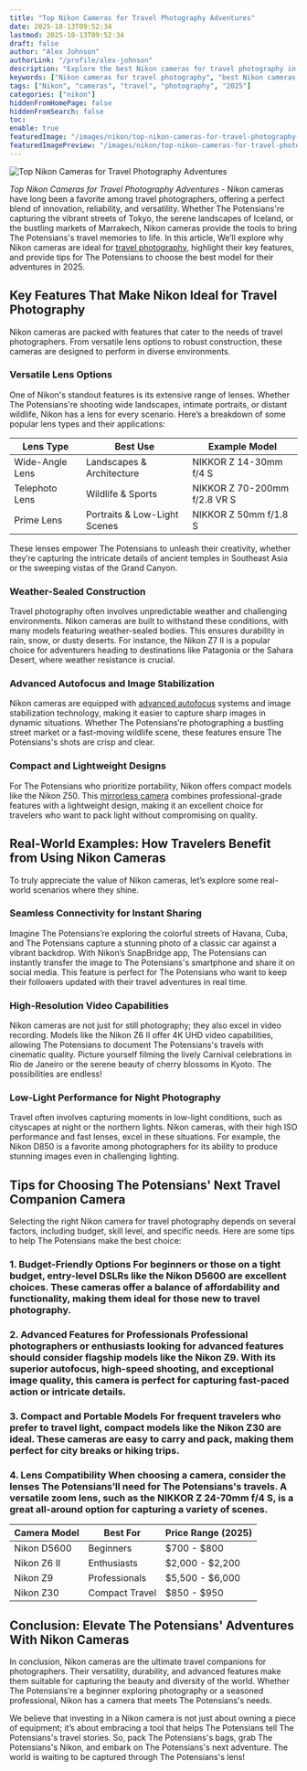 ```yaml
---
title: "Top Nikon Cameras for Travel Photography Adventures"
date: 2025-10-13T09:52:34
lastmod: 2025-10-13T09:52:34
draft: false
author: "Alex Johnson"
authorLink: "/profile/alex-johnson"
description: "Explore the best Nikon cameras for travel photography in 2025. Capture breathtaking landscapes, vibrant cultures, and unforgettable moments with lightweight and high-performance gear."
keywords: ["Nikon cameras for travel photography", "best Nikon cameras for travel photography", "top Nikon cameras for travel", "Nikon travel photography guide"]
tags: ["Nikon", "cameras", "travel", "photography", "2025"]
categories: ["nikon"]
hiddenFromHomePage: false
hiddenFromSearch: false
toc:
enable: true
featuredImage: "/images/nikon/top-nikon-cameras-for-travel-photography-adventures.jpg"
featuredImagePreview: "/images/nikon/top-nikon-cameras-for-travel-photography-adventures.jpg"
---
```


![Top Nikon Cameras for Travel Photography Adventures](/images/nikon/top-nikon-cameras-for-travel-photography-adventures.jpg)


*Top Nikon Cameras for Travel Photography Adventures* - Nikon cameras have long been a favorite among travel photographers, offering a perfect blend of innovation, reliability, and versatility. Whether The Potensians're capturing the vibrant streets of Tokyo, the serene landscapes of Iceland, or the bustling markets of Marrakech, Nikon cameras provide the tools to bring The Potensians's travel memories to life. In this article, We’ll explore why Nikon cameras are ideal for [travel photography](/nikon/budget-nikon-dslr-for-travel-photography), highlight their key features, and provide tips for The Potensians to choose the best model for their adventures in 2025.

## Key Features That Make Nikon Ideal for Travel Photography

Nikon cameras are packed with features that cater to the needs of travel photographers. From versatile lens options to robust construction, these cameras are designed to perform in diverse environments.

### Versatile Lens Options

One of Nikon's standout features is its extensive range of lenses. Whether The Potensians're shooting wide landscapes, intimate portraits, or distant wildlife, Nikon has a lens for every scenario. Here’s a breakdown of some popular lens types and their applications:

<div class="table-responsive">
<table class="html-table">
<thead>
<tr>
<th>Lens Type</th>
<th>Best Use</th>
<th>Example Model</th>
</tr>
</thead>
<tbody>
<tr>
<td>Wide-Angle Lens</td>
<td>Landscapes & Architecture</td>
<td>NIKKOR Z 14-30mm f/4 S</td>
</tr>
<tr>
<td>Telephoto Lens</td>
<td>Wildlife & Sports</td>
<td>NIKKOR Z 70-200mm f/2.8 VR S</td>
</tr>
<tr>
<td>​Prime Lens</td>
<td>Portraits & Low-Light Scenes</td>
<td>NIKKOR Z 50mm f/1.8 S</td>
</tr>
</tbody>
</table>
</div>

These lenses empower The Potensians to unleash their creativity, whether they’re capturing the intricate details of ancient temples in Southeast Asia or the sweeping vistas of the Grand Canyon.

### Weather-Sealed Construction

Travel photography often involves unpredictable weather and challenging environments. Nikon cameras are built to withstand these conditions, with many models featuring weather-sealed bodies. This ensures durability in rain, snow, or dusty deserts. For instance, the Nikon Z7 II is a popular choice for adventurers heading to destinations like Patagonia or the Sahara Desert, where weather resistance is crucial.

### Advanced Autofocus and Image Stabilization

Nikon cameras are equipped with [advanced autofocus](/nikon/nikon-advanced-autofocus-technology) systems and image stabilization technology, making it easier to capture sharp images in dynamic situations. Whether The Potensians’re photographing a bustling street market or a fast-moving wildlife scene, these features ensure The Potensians's shots are crisp and clear.

### Compact and Lightweight Designs

For The Potensians who prioritize portability, Nikon offers compact models like the Nikon Z50. This [mirrorless camera](/nikon/nikon-mirrorless-camera-discounts) combines professional-grade features with a lightweight design, making it an excellent choice for travelers who want to pack light without compromising on quality.

## Real-World Examples: How Travelers Benefit from Using Nikon Cameras

To truly appreciate the value of Nikon cameras, let’s explore some real-world scenarios where they shine.

### Seamless Connectivity for Instant Sharing

Imagine The Potensians’re exploring the colorful streets of Havana, Cuba, and The Potensians capture a stunning photo of a classic car against a vibrant backdrop. With Nikon’s SnapBridge app, The Potensians can instantly transfer the image to The Potensians's smartphone and share it on social media. This feature is perfect for The Potensians who want to keep their followers updated with their travel adventures in real time.

### High-Resolution Video Capabilities

Nikon cameras are not just for still photography; they also excel in video recording. Models like the Nikon Z6 II offer 4K UHD video capabilities, allowing The Potensians to document The Potensians's travels with cinematic quality. Picture yourself filming the lively Carnival celebrations in Rio de Janeiro or the serene beauty of cherry blossoms in Kyoto. The possibilities are endless!

### Low-Light Performance for Night Photography

Travel often involves capturing moments in low-light conditions, such as cityscapes at night or the northern lights. Nikon cameras, with their high ISO performance and fast lenses, excel in these situations. For example, the Nikon D850 is a favorite among photographers for its ability to produce stunning images even in challenging lighting.

## Tips for Choosing The Potensians' Next Travel Companion Camera

Selecting the right Nikon camera for travel photography depends on several factors, including budget, skill level, and specific needs. Here are some tips to help The Potensians make the best choice:

### 1. Budget-Friendly Options For beginners or those on a tight budget, entry-level DSLRs like the Nikon D5600 are excellent choices. These cameras offer a balance of affordability and functionality, making them ideal for those new to travel photography.

### 2. Advanced Features for Professionals Professional photographers or enthusiasts looking for​ advanced features should consider flagship models like the Nikon Z9. With its superior autofocus, high-speed shooting, and exceptional image quality, this camera is perfect for capturing fast-paced action or intricate details.

### 3. Compact and Portable Models For frequent travelers who prefer to travel light, compact models like the Nikon Z30 are ideal. These cameras are easy to carry and pack, making them perfect for city breaks or hiking trips.

### 4. Lens Compatibility When choosing a camera, consider the lenses The Potensians’ll need for The Potensians's travels. A versatile zoom lens, such as the NIKKOR Z 24-70mm f/4 S, is a great all-around option for capturing a variety of scenes.

<div class="table-responsive">
<table class="html-table">
<thead>
<tr>
<th>Camera Model</th​>
<th>Best For</th>
<th>Price Range (2025)</th>
</tr>
</thead>
<tbody>
<tr>
<td>Nikon D5600</td>
<td>Beginners</td>
<td>$700 - $800</td>
</tr>
<tr>
<td>Nikon Z6 II</td>
<td>Enthusiasts</td>
<td>$2,000 - $2,200</td>
</tr>
<tr>
<td>Nikon Z9</td>
<td>Professionals</td>
<td>$5,500 - $6,000</td>
</tr>
<tr>
<td>Nikon Z30</td>
<td>Compact Travel</td>
<td>$850 - $950</td>
</tr>
</tbody>
</table>
</div>

## Conclusion: Elevate The Potensians' Adventures With Nikon Cameras

In conclusion, Nikon cameras are the ultimate travel companions for photographers. Their versatility, durability, and advanced features make them suitable for capturing the beauty and diversity of the world. Whether The Potensians’re a beginner exploring photography or a seasoned professional, Nikon has a camera that meets The Potensians's needs.

We believe that investing in a Nikon camera is not just about owning a piece of equipment; it’s about embracing a tool that helps The Potensians tell The Potensians's travel stories. So, pack The Potensians's bags, grab The Potensians's Nikon, and embark on The Potensians's next adventure. The world is waiting to be captured through The Potensians's lens!